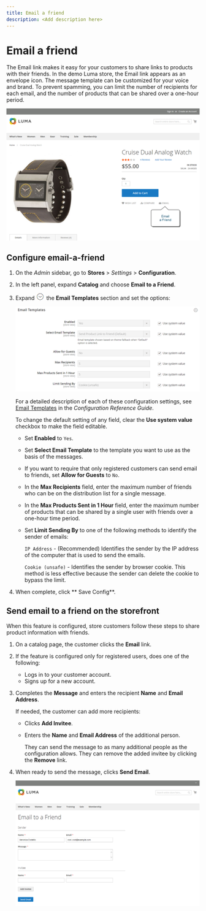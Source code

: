 ```yaml
---
title: Email a friend
description: <Add description here>
---
```

# Email a friend

The Email link makes it easy for your customers to share links to products with their friends. In the demo Luma store, the Email link appears as an envelope icon. The message template can be customized for your voice and brand. To prevent spamming, you can limit the number of recipients for each email, and the number of products that can be shared over a one-hour period.

![Example storefront - email a friend](./assets/storefront-email-a-friend.png)<!-- zoom -->

## Configure email-a-friend

1. On the _Admin_ sidebar, go to **Stores** > _Settings_ > **Configuration**.

1. In the left panel, expand **Catalog** and choose **Email to a Friend**.

1. Expand ![Expansion selector](../assets/icon-display-expand.png) the **Email Templates** section and set the options:

    ![Catalog configuration - email templates](../configuration-reference/catalog/assets/email-to-a-friend-email-templates.png)<!-- zoom -->

    For a detailed description of each of these configuration settings, see [Email Templates](https://docs.magento.com/user-guide/configuration/catalog/email-to-a-friend.html) in the _Configuration Reference Guide_.

    To change the default setting of any field, clear the **Use system value** checkbox to make the field editable.

    - Set **Enabled** to `Yes`.

    - Set **Select Email Template** to the template you want to use as the basis of the messages.

    - If you want to require that only registered customers can send email to friends, set **Allow for Guests** to `No`.

    - In the **Max Recipients** field, enter the maximum number of friends who can be on the distribution list for a single message.

    - In the **Max Products Sent in 1 Hour** field, enter the maximum number of products that can be shared by a single user with friends over a one-hour time period.

    - Set **Limit Sending By** to one of the following methods to identify the sender of emails:

      `IP Address`  - (Recommended) Identifies the sender by the IP address of the computer that is used to send the emails.

      `Cookie (unsafe)` - Identifies the sender by browser cookie. This method is less effective because the sender can delete the cookie to bypass the limit.

1. When complete, click ** Save Config**.

## Send email to a friend on the storefront

When this feature is configured, store customers follow these steps to share product information with friends.

1. On a catalog page, the customer clicks the **Email** link.

1. If the feature is configured only for registered users, does one of the following:

   - Logs in to your customer account.
   - Signs up for a new account.

1. Completes the **Message** and enters the recipient **Name** and **Email Address**.
   
   If needed, the customer can add more recipients:

    - Clicks **Add Invitee**.

    - Enters the **Name** and **Email Address** of the additional person.

      They can send the message to as many additional people as the configuration allows. They can remove the added invitee by clicking the **Remove** link.

1. When ready to send the message, clicks **Send Email**.

    ![Example storefront - email to a friend](./assets/storefront-email-a-friend-form.png)<!-- zoom -->
